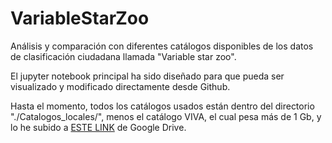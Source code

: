 # VariableStarZoo
 Análisis y comparación con diferentes catálogos disponibles de los datos de clasificación ciudadana llamada "Variable star zoo".
 
 El jupyter notebook principal ha sido diseñado para que pueda ser visualizado y modificado directamente desde Github.
 
 Hasta el momento, todos los catálogos usados están dentro del directorio "./Catalogos_locales/", menos el catálogo VIVA, el cual pesa más de 1 Gb, y lo he subido a [ESTE LINK](https://drive.google.com/file/d/1WdYtWksLPgKxGV4_myWZN7DTs1Uyg1_G/view?usp=sharing) de Google Drive.




